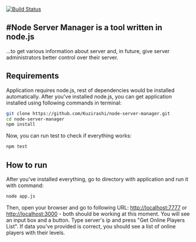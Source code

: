 [![Build Status](https://travis-ci.org/Kuzirashi/node-server-manager.png?branch=master)](https://travis-ci.org/Kuzirashi/node-server-manager)


#Node Server Manager is a tool written in node.js
------------
...to get various information about server and, in future, give server administrators better control over their server.

## Requirements

Application requires node.js, rest of dependencies would be installed automatically. After you've installed node.js, you can get application installed using following commands in terminal:
~~~~ bash
git clone https://github.com/Kuzirashi/node-server-manager.git
cd node-server-manager
npm install
~~~~
Now, you can run test to check if everything works:
~~~~ bash
npm test
~~~~

## How to run

After you've installed everything, go to directory with application and run it with command:
~~~~ bash
node app.js
~~~~
Then, open your browser and go to following URL: [http://localhost:7777](http://localhost:7777) or [http://localhost:3000](http://localhost:3000) - both should be working at this moment.
You will see an input box and a button. Type server's ip and press "Get Online Players List".
If data you've provided is correct, you should see a list of online players with their levels.
